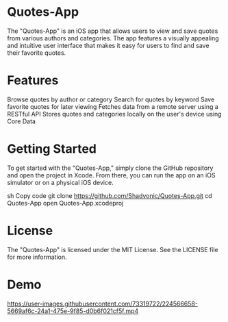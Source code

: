 # Quotes-App

The "Quotes-App" is an iOS app that allows users to view and save quotes from various authors and categories. The app features a visually appealing and intuitive user interface that makes it easy for users to find and save their favorite quotes.

# Features
Browse quotes by author or category
Search for quotes by keyword
Save favorite quotes for later viewing
Fetches data from a remote server using a RESTful API
Stores quotes and categories locally on the user's device using Core Data


# Getting Started
To get started with the "Quotes-App," simply clone the GitHub repository and open the project in Xcode. From there, you can run the app on an iOS simulator or on a physical iOS device.

sh
Copy code
git clone https://github.com/Shadvonic/Quotes-App.git
cd Quotes-App
open Quotes-App.xcodeproj

# License
The "Quotes-App" is licensed under the MIT License. See the LICENSE file for more information.

# Demo 

https://user-images.githubusercontent.com/73319722/224566658-5669af6c-24a1-475e-9f85-d0b6f021cf5f.mp4

